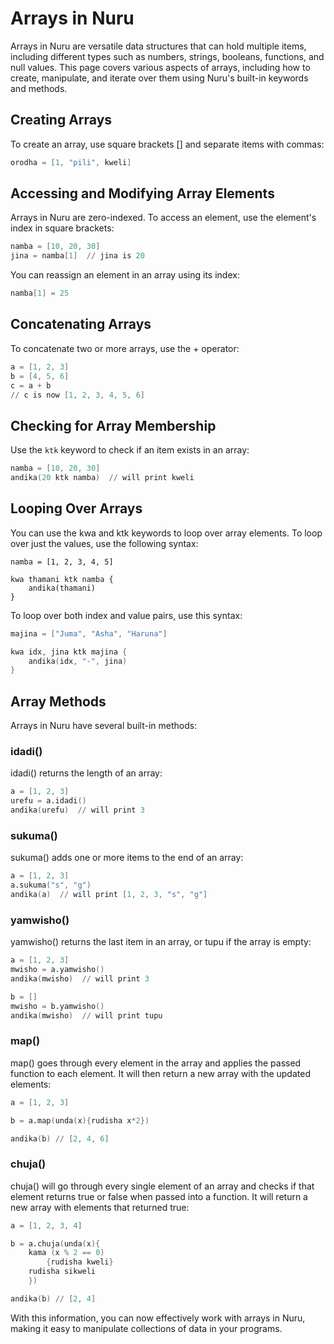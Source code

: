 # Arrays in Nuru

Arrays in Nuru are versatile data structures that can hold multiple items, including different types such as numbers, strings, booleans, functions, and null values. This page covers various aspects of arrays, including how to create, manipulate, and iterate over them using Nuru's built-in keywords and methods.

## Creating Arrays

To create an array, use square brackets [] and separate items with commas:

```s
orodha = [1, "pili", kweli]
```
## Accessing and Modifying Array Elements

Arrays in Nuru are zero-indexed. To access an element, use the element's index in square brackets:

```s
namba = [10, 20, 30]
jina = namba[1]  // jina is 20
```

You can reassign an element in an array using its index:

```s
namba[1] = 25
```

## Concatenating Arrays

To concatenate two or more arrays, use the + operator:

```s
a = [1, 2, 3]
b = [4, 5, 6]
c = a + b
// c is now [1, 2, 3, 4, 5, 6]
```

## Checking for Array Membership

Use the `ktk` keyword to check if an item exists in an array:

```s
namba = [10, 20, 30]
andika(20 ktk namba)  // will print kweli
```

## Looping Over Arrays

You can use the kwa and ktk keywords to loop over array elements. To loop over just the values, use the following syntax:

```
namba = [1, 2, 3, 4, 5]

kwa thamani ktk namba {
    andika(thamani)
}
```

To loop over both index and value pairs, use this syntax:

```s
majina = ["Juma", "Asha", "Haruna"]

kwa idx, jina ktk majina {
    andika(idx, "-", jina)
}
```

## Array Methods

Arrays in Nuru have several built-in methods:

### idadi()

idadi() returns the length of an array:

```s
a = [1, 2, 3]
urefu = a.idadi()
andika(urefu)  // will print 3
```

### sukuma()

sukuma() adds one or more items to the end of an array:

```s
a = [1, 2, 3]
a.sukuma("s", "g")
andika(a)  // will print [1, 2, 3, "s", "g"]
```

### yamwisho()

yamwisho() returns the last item in an array, or tupu if the array is empty:

```s
a = [1, 2, 3]
mwisho = a.yamwisho()
andika(mwisho)  // will print 3

b = []
mwisho = b.yamwisho()
andika(mwisho)  // will print tupu
```

### map()

map() goes through every element in the array and applies the passed function to each element. It will then return a new array with the updated elements:
```s
a = [1, 2, 3]

b = a.map(unda(x){rudisha x*2})

andika(b) // [2, 4, 6]
```

### chuja()

chuja() will go through every single element of an array and checks if that element returns true or false when passed into a function. It will return a new array with elements that returned true:
```s
a = [1, 2, 3, 4]

b = a.chuja(unda(x){
    kama (x % 2 == 0) 
        {rudisha kweli}
    rudisha sikweli
    })

andika(b) // [2, 4]
```

With this information, you can now effectively work with arrays in Nuru, making it easy to manipulate collections of data in your programs.
